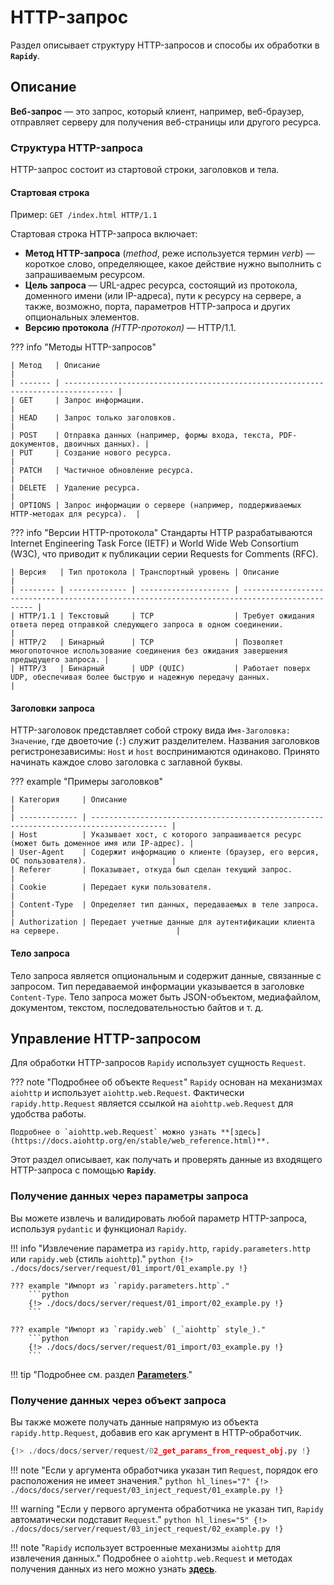 # HTTP-запрос
Раздел описывает структуру HTTP-запросов и способы их обработки в **`Rapidy`**.

## Описание
**Веб-запрос** — это запрос, который клиент, например, веб-браузер, отправляет серверу для получения веб-страницы или другого ресурса.

### Структура HTTP-запроса
HTTP-запрос состоит из стартовой строки, заголовков и тела.

#### Стартовая строка
Пример:
`GET /index.html HTTP/1.1`

Стартовая строка HTTP-запроса включает:

- **Метод HTTP-запроса** (*method*, реже используется термин *verb*) — короткое слово, определяющее, какое действие нужно выполнить с запрашиваемым ресурсом.
- **Цель запроса** — URL-адрес ресурса, состоящий из протокола, доменного имени (или IP-адреса), пути к ресурсу на сервере, а также, возможно, порта, параметров HTTP-запроса и других опциональных элементов.
- **Версию протокола** *(HTTP-протокол)* — <span class="note-color">HTTP/1.1</span>.

??? info "Методы HTTP-запросов"

    | Метод   | Описание                                                                          |
    | ------- | --------------------------------------------------------------------------------- |
    | GET     | Запрос информации.                                                                |
    | HEAD    | Запрос только заголовков.                                                         |
    | POST    | Отправка данных (например, формы входа, текста, PDF-документов, двоичных данных). |
    | PUT     | Создание нового ресурса.                                                          |
    | PATCH   | Частичное обновление ресурса.                                                     |
    | DELETE  | Удаление ресурса.                                                                 |
    | OPTIONS | Запрос информации о сервере (например, поддерживаемых HTTP-методах для ресурса).  |

??? info "Версии HTTP-протокола"
    Стандарты HTTP разрабатываются Internet Engineering Task Force (IETF) и World Wide Web Consortium (W3C), что приводит к публикации серии Requests for Comments (RFC).

    | Версия   | Тип протокола | Транспортный уровень | Описание                                                                                      |
    | -------- | ------------- | -------------------- | --------------------------------------------------------------------------------------------- |
    | HTTP/1.1 | Текстовый     | TCP                  | Требует ожидания ответа перед отправкой следующего запроса в одном соединении.                |
    | HTTP/2   | Бинарный      | TCP                  | Позволяет многопоточное использование соединения без ожидания завершения предыдущего запроса. |
    | HTTP/3   | Бинарный      | UDP (QUIC)           | Работает поверх UDP, обеспечивая более быструю и надежную передачу данных.                    |

#### Заголовки запроса
HTTP-заголовок представляет собой строку вида `Имя-Заголовка: Значение`, где двоеточие (`:`) служит разделителем.
Названия заголовков регистронезависимы: `Host` и `host` воспринимаются одинаково.
Принято начинать каждое слово заголовка с заглавной буквы.

??? example "Примеры заголовков"

    | Категория     | Описание                                                                                |
    | ------------- | --------------------------------------------------------------------------------------- |
    | Host          | Указывает хост, с которого запрашивается ресурс (может быть доменное имя или IP-адрес). |
    | User-Agent    | Содержит информацию о клиенте (браузер, его версия, ОС пользователя).                   |
    | Referer       | Показывает, откуда был сделан текущий запрос.                                           |
    | Cookie        | Передает куки пользователя.                                                             |
    | Content-Type  | Определяет тип данных, передаваемых в теле запроса.                                     |
    | Authorization | Передает учетные данные для аутентификации клиента на сервере.                          |

#### Тело запроса
Тело запроса является опциональным и содержит данные, связанные с запросом.
Тип передаваемой информации указывается в заголовке `Content-Type`.
Тело запроса может быть JSON-объектом, медиафайлом, документом, текстом, последовательностью байтов и т. д.

## Управление HTTP-запросом
Для обработки HTTP-запросов `Rapidy` использует сущность `Request`.

??? note "Подробнее об объекте `Request`"
    `Rapidy` основан на механизмах `aiohttp` и использует `aiohttp.web.Request`.
    Фактически `rapidy.http.Request` является ссылкой на `aiohttp.web.Request` для удобства работы.

    Подробнее о `aiohttp.web.Request` можно узнать **[здесь](https://docs.aiohttp.org/en/stable/web_reference.html)**.

Этот раздел описывает, как получать и проверять данные из входящего HTTP-запроса с помощью **`Rapidy`**.

### Получение данных через параметры запроса
Вы можете извлечь и валидировать любой параметр HTTP-запроса, используя `pydantic` и функционал `Rapidy`.

!!! info "Извлечение параметра из `rapidy.http`, `rapidy.parameters.http` или `rapidy.web` (стиль `aiohttp`)."
    ```python
    {!> ./docs/docs/server/request/01_import/01_example.py !}
    ```

    ??? example "Импорт из `rapidy.parameters.http`."
        ```python
        {!> ./docs/docs/server/request/01_import/02_example.py !}
        ```

    ??? example "Импорт из `rapidy.web` (_`aiohttp` style_)."
        ```python
        {!> ./docs/docs/server/request/01_import/03_example.py !}
        ```

!!! tip "Подробнее см. раздел **[Parameters](parameters.md)**."

### Получение данных через объект запроса
Вы также можете получать данные напрямую из объекта `rapidy.http.Request`, добавив его как аргумент в HTTP-обработчик.

```python hl_lines="5"
{!> ./docs/docs/server/request/02_get_params_from_request_obj.py !}
```

!!! note "Если у аргумента обработчика указан тип `Request`, порядок его расположения не имеет значения."
    ```python hl_lines="7"
    {!> ./docs/docs/server/request/03_inject_request/01_example.py !}
    ```

!!! warning "Если у первого аргумента обработчика не указан тип, `Rapidy` автоматически подставит `Request`."
    ```python hl_lines="5"
    {!> ./docs/docs/server/request/03_inject_request/02_example.py !}
    ```

!!! note "`Rapidy` использует встроенные механизмы `aiohttp` для извлечения данных."
    Подробнее о `aiohttp.web.Request` и методах получения данных из него можно узнать **[здесь](https://docs.aiohttp.org/en/stable/web_reference.html)**.
